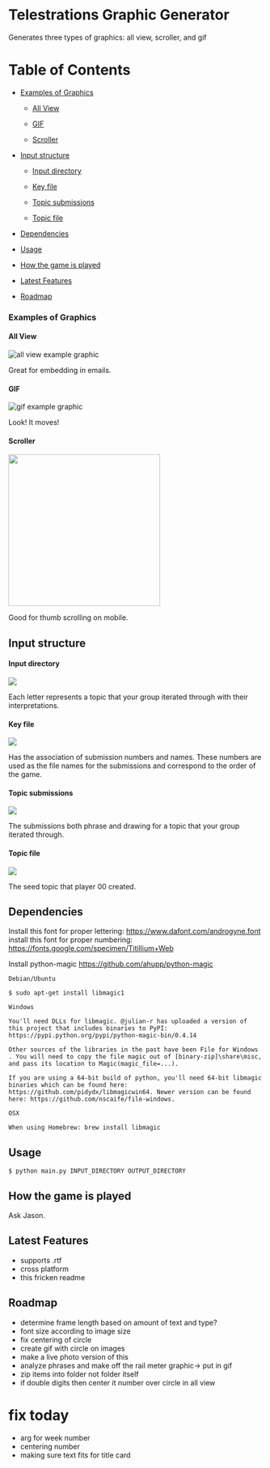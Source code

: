# Telestrations Graphic Generator

Generates three types of graphics: all view, scroller, and gif

# Table of Contents
- [Examples of Graphics](#examples-of-graphics)

    - [All View](#all-view)
    
    - [GIF](#gif)
    
    - [Scroller](#scroller)
- [Input structure](#input-structure)

    - [Input directory](#input-directory)
    
    - [Key file](#key-file)
    
    - [Topic submissions](#topic-submissions)
    
    - [Topic file](#topic-file)
- [Dependencies](#dependencies)
- [Usage](#usage)
- [How the game is played](#how-the-game-is-played)
- [Latest Features](#latest-features)
- [Roadmap](#roadmap)

### Examples of Graphics
#### All View
![all view example graphic](assets/H_all_view.png)

Great for embedding in emails.

#### GIF
![gif example graphic](assets/F_motion.gif)

Look! It moves!

#### Scroller
<img src="assets/06_scroller.png" width="300" />

Good for thumb scrolling on mobile.

## Input structure

#### Input directory
![](assets/base.png)

Each letter represents a topic that your group iterated through with their interpretations.

#### Key file
![](assets/key.png)

Has the association of submission numbers and names. These numbers are used as the file names for the 
submissions and correspond to the order of the game.

#### Topic submissions
![](assets/topic_submissions.png)

The submissions both phrase and drawing for a topic that your group iterated through. 

#### Topic file
![](assets/topic.png)

The seed topic that player 00 created.


 ## Dependencies
 Install this font for proper lettering: https://www.dafont.com/androgyne.font
 install this font for proper numbering: https://fonts.google.com/specimen/Titillium+Web
 
 Install python-magic
 https://github.com/ahupp/python-magic

```
Debian/Ubuntu

$ sudo apt-get install libmagic1

Windows

You'll need DLLs for libmagic. @julian-r has uploaded a version of this project that includes binaries to PyPI: https://pypi.python.org/pypi/python-magic-bin/0.4.14

Other sources of the libraries in the past have been File for Windows . You will need to copy the file magic out of [binary-zip]\share\misc, and pass its location to Magic(magic_file=...).

If you are using a 64-bit build of python, you'll need 64-bit libmagic binaries which can be found here: https://github.com/pidydx/libmagicwin64. Newer version can be found here: https://github.com/nscaife/file-windows.

OSX

When using Homebrew: brew install libmagic
```

## Usage

```$ python main.py INPUT_DIRECTORY OUTPUT_DIRECTORY```

## How the game is played

Ask Jason.

## Latest Features

- supports .rtf
- cross platform
- this fricken readme

## Roadmap
 
 - determine frame length based on amount of text and type?
 - font size according to image size
 - fix centering of circle
 - create gif with circle on images
 - make a live photo version of this
 - analyze phrases and make off the rail meter graphic-> put in gif
 - zip items into folder not folder itself
 - if double digits then center it number over circle in all view
 
 
 # fix today
 - arg for week number
 - centering number
 - making sure text fits for title card
